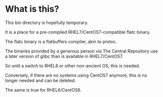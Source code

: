 # What is this?

This bin directory is hopefully temporary.

It is a place for a pre-compiled RHEL7/CentOS7-compatible flatc binary.

The flatc binary is a flatbuffers compiler, akin to protoc.

The binaries provided by a generous person via The Central Repository
use a later version of glibc than is available in RHEL7/CentOS7.

So until a switch to RHEL8 or other non-ancient OS, this is needed.

Conversely, if there are no systems using CentOS7 anymore, this is
no longer needed and can be deleted.

The same is true for RHEL6/CentOS6.
